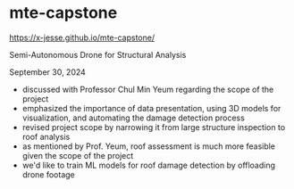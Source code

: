 # mte-capstone

https://x-jesse.github.io/mte-capstone/


Semi-Autonomous Drone for Structural Analysis

September 30, 2024

- discussed with Professor Chul Min Yeum regarding the scope of the project
- emphasized the importance of data presentation, using 3D models for visualization, and 
automating the damage detection process
- revised project scope by narrowing it from large structure inspection to roof analysis
- as mentioned by Prof. Yeum, roof assessment is much more feasible given the scope of the
project 
- we'd like to train ML models for roof damage detection by offloading drone footage 